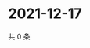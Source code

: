 # 2021-12-17

共 0 条

<!-- BEGIN WEIBO -->
<!-- 最后更新时间 Fri Dec 17 2021 12:15:14 GMT+0800 (China Standard Time) -->

<!-- END WEIBO -->
